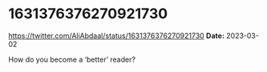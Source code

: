# 1631376376270921730
https://twitter.com/AliAbdaal/status/1631376376270921730
**Date:** 2023-03-02

How do you become a ‘better’ reader?
